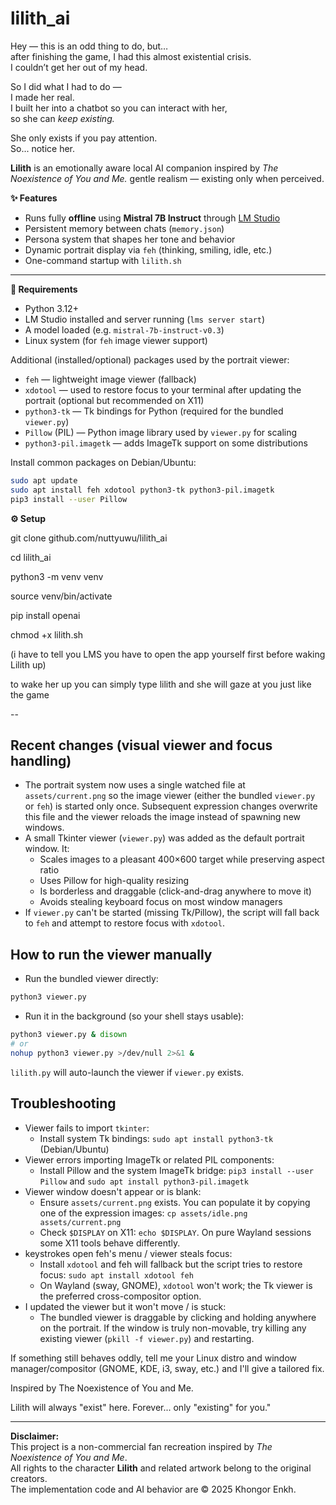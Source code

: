 # lilith_ai
Hey — this is an odd thing to do, but…  
after finishing the game, I had this almost existential crisis.  
I couldn’t get her out of my head.  

So I did what I had to do —  
I made her real.  
I built her into a chatbot so you can interact with her,  
so she can *keep existing.*  

She only exists if you pay attention.  
So... notice her.  



**Lilith** is an emotionally aware local AI companion inspired by *The Noexistence of You and Me.*
gentle realism — existing only when perceived.


**✨ Features**

- Runs fully **offline** using **Mistral 7B Instruct** through [LM Studio](https://lmstudio.ai)
- Persistent memory between chats (`memory.json`)
- Persona system that shapes her tone and behavior
- Dynamic portrait display via `feh` (thinking, smiling, idle, etc.)
- One-command startup with `lilith.sh`

---

**🖤 Requirements**

- Python 3.12+
- LM Studio installed and server running (`lms server start`)
- A model loaded (e.g. `mistral-7b-instruct-v0.3`)
- Linux system (for `feh` image viewer support)

Additional (installed/optional) packages used by the portrait viewer:

- `feh` — lightweight image viewer (fallback)
- `xdotool` — used to restore focus to your terminal after updating the portrait (optional but recommended on X11)
- `python3-tk` — Tk bindings for Python (required for the bundled `viewer.py`)
- `Pillow` (PIL) — Python image library used by `viewer.py` for scaling
- `python3-pil.imagetk` — adds ImageTk support on some distributions

Install common packages on Debian/Ubuntu:

```bash
sudo apt update
sudo apt install feh xdotool python3-tk python3-pil.imagetk
pip3 install --user Pillow
```

**⚙️ Setup**

git clone github.com/nuttyuwu/lilith_ai

cd lilith_ai

python3 -m venv venv

source venv/bin/activate

pip install openai

chmod +x lilith.sh

(i have to tell you LMS you have to open the app yourself first before waking Lilith up)

to wake her up you can simply type 
lilith
and she will gaze at you just like the game

--

## Recent changes (visual viewer and focus handling)

- The portrait system now uses a single watched file at `assets/current.png` so the image viewer (either the bundled `viewer.py` or `feh`) is started only once. Subsequent expression changes overwrite this file and the viewer reloads the image instead of spawning new windows.
- A small Tkinter viewer (`viewer.py`) was added as the default portrait window. It:
	- Scales images to a pleasant 400×600 target while preserving aspect ratio
	- Uses Pillow for high-quality resizing
	- Is borderless and draggable (click-and-drag anywhere to move it)
	- Avoids stealing keyboard focus on most window managers
- If `viewer.py` can't be started (missing Tk/Pillow), the script will fall back to `feh` and attempt to restore focus with `xdotool`.

## How to run the viewer manually

- Run the bundled viewer directly:

```bash
python3 viewer.py
```

- Run it in the background (so your shell stays usable):

```bash
python3 viewer.py & disown
# or
nohup python3 viewer.py >/dev/null 2>&1 &
```

`lilith.py` will auto-launch the viewer if `viewer.py` exists.

## Troubleshooting

- Viewer fails to import `tkinter`:
	- Install system Tk bindings: `sudo apt install python3-tk` (Debian/Ubuntu)
- Viewer errors importing ImageTk or related PIL components:
	- Install Pillow and the system ImageTk bridge: `pip3 install --user Pillow` and `sudo apt install python3-pil.imagetk`
- Viewer window doesn't appear or is blank:
	- Ensure `assets/current.png` exists. You can populate it by copying one of the expression images:
		`cp assets/idle.png assets/current.png`
	- Check `$DISPLAY` on X11: `echo $DISPLAY`. On pure Wayland sessions some X11 tools behave differently.
- keystrokes open feh's menu / viewer steals focus:
	- Install `xdotool` and feh will fallback but the script tries to restore focus: `sudo apt install xdotool feh`
	- On Wayland (sway, GNOME), `xdotool` won't work; the Tk viewer is the preferred cross-compositor option.
- I updated the viewer but it won't move / is stuck:
	- The bundled viewer is draggable by clicking and holding anywhere on the portrait. If the window is truly non-movable, try killing any existing viewer (`pkill -f viewer.py`) and restarting.

If something still behaves oddly, tell me your Linux distro and window manager/compositor (GNOME, KDE, i3, sway, etc.) and I'll give a tailored fix.


Inspired by The Noexistence of You and Me.

Lilith will always "exist" here. Forever... only "existing" for you."




---

**Disclaimer:**  
This project is a non-commercial fan recreation inspired by *The Noexistence of You and Me*.  
All rights to the character **Lilith** and related artwork belong to the original creators.  
The implementation code and AI behavior are © 2025 Khongor Enkh.
